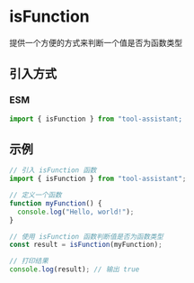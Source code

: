 # isFunction

提供一个方便的方式来判断一个值是否为函数类型

## 引入方式

<!-- ### CJS

```javascript
const { isFunction } = require("tool-assistant");
``` -->

### ESM

```javascript
import { isFunction } from "tool-assistant;
```

## 示例

```javascript
// 引入 isFunction 函数
import { isFunction } from "tool-assistant";

// 定义一个函数
function myFunction() {
  console.log("Hello, world!");
}

// 使用 isFunction 函数判断值是否为函数类型
const result = isFunction(myFunction);

// 打印结果
console.log(result); // 输出 true
```
